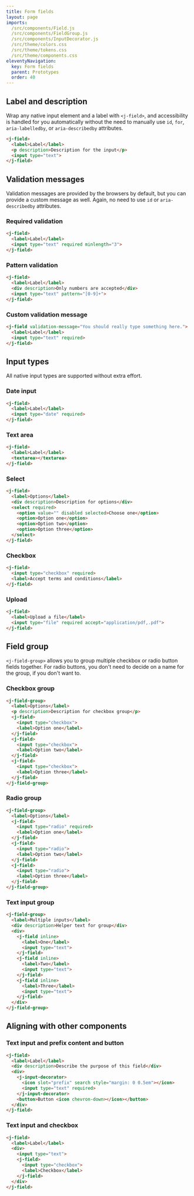 ```yaml
---
title: Form fields
layout: page
imports:
  /src/components/Field.js
  /src/components/FieldGroup.js
  /src/components/InputDecorator.js
  /src/theme/colors.css
  /src/theme/tokens.css
  /src/theme/components.css
eleventyNavigation:
  key: Form fields
  parent: Prototypes
  order: 40
---
```


## Label and description
Wrap any native input element and a label with `<j-field>`, and accessibility is handled for you automatically without the need to manually use `id`, `for`, `aria-labelledby`, or `aria-describedby` attributes.

<render-example></render-example>
```html
<j-field>
  <label>Label</label>
  <p description>Description for the input</p>
  <input type="text">
</j-field>
```

## Validation messages

Validation messages are provided by the browsers by default, but you can provide a custom message as well. Again, no need to use `id` or `aria-describedby` attributes.

### Required validation
<render-example></render-example>
```html
<j-field>
  <label>Label</label>
  <input type="text" required minlength="3">
</j-field>
```

### Pattern validation
<render-example></render-example>
```html
<j-field>
  <label>Label</label>
  <div description>Only numbers are accepted</div>
  <input type="text" pattern="[0-9]+">
</j-field>
```

### Custom validation message
<render-example></render-example>
```html
<j-field validation-message="You should really type something here.">
  <label>Label</label>
  <input type="text" required>
</j-field>
```

## Input types

All native input types are supported without extra effort.

### Date input
<render-example></render-example>
```html
<j-field>
  <label>Label</label>
  <input type="date" required>
</j-field>
```

### Text area
<render-example></render-example>
```html
<j-field>
  <label>Label</label>
  <textarea></textarea>
</j-field>
```

### Select
<render-example></render-example>
```html
<j-field>
  <label>Options</label>
  <div description>Description for options</div>
  <select required>
    <option value="" disabled selected>Choose one</option>
    <option>Option one</option>
    <option>Option two</option>
    <option>Option three</option>
  </select>
</j-field>
```

### Checkbox
<render-example></render-example>
```html
<j-field>
  <input type="checkbox" required>
  <label>Accept terms and conditions</label>
</j-field>
```

### Upload
<render-example></render-example>
```html
<j-field>
  <label>Upload a file</label>
  <input type="file" required accept="application/pdf,.pdf">
</j-field>
```


## Field group

`<j-field-group>` allows you to group multiple checkbox or radio button fields together. For radio buttons, you don't need to decide on a name for the group, if you don't want to.

### Checkbox group
<render-example></render-example>
```html
<j-field-group>
  <label>Options</label>
  <p description>Description for checkbox group</p>
  <j-field>
    <input type="checkbox">
    <label>Option one</label>
  </j-field>
  <j-field>
    <input type="checkbox">
    <label>Option two</label>
  </j-field>
  <j-field>
    <input type="checkbox">
    <label>Option three</label>
  </j-field>
</j-field-group>
```

### Radio group
<render-example></render-example>
```html
<j-field-group>
  <label>Options</label>
  <j-field>
    <input type="radio" required>
    <label>Option one</label>
  </j-field>
  <j-field>
    <input type="radio">
    <label>Option two</label>
  </j-field>
  <j-field>
    <input type="radio">
    <label>Option three</label>
  </j-field>
</j-field-group>
```

### Text input group
<render-example></render-example>
```html
<j-field-group>
  <label>Multiple inputs</label>
  <div description>Helper text for group</div>
  <div>
    <j-field inline>
      <label>One</label>
      <input type="text">
    </j-field>
    <j-field inline>
      <label>Two</label>
      <input type="text">
    </j-field>
    <j-field inline>
      <label>Three</label>
      <input type="text">
    </j-field>
  </div>
</j-field-group>
```

## Aligning with other components

### Text input and prefix content and button
<render-example></render-example>
```html
<j-field>
  <label>Label</label>
  <div description>Describe the purpose of this field</div>
  <div>
    <j-input-decorator>
      <icon slot="prefix" search style="margin: 0 0.5em"></icon>
      <input type="text" required>
    </j-input-decorator>
    <button>Button <icon chevron-down></icon></button>
  </div>
</j-field>
```

### Text input and checkbox
<render-example></render-example>
```html
<j-field>
  <label>Label</label>
  <div>
    <input type="text">
    <j-field>
      <input type="checkbox">
      <label>Checkbox</label>
    </j-field>
  </div>
</j-field>
```
